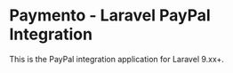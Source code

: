 # Paymento - Laravel PayPal Integration

This is the PayPal integration application for Laravel 9.xx+.
